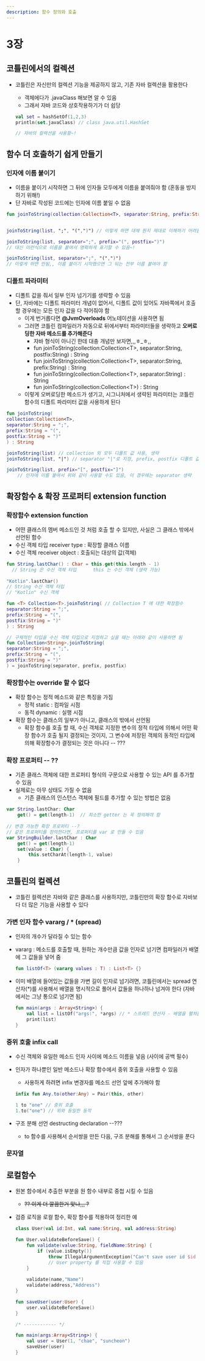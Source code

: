 ```yaml
---
description: 함수 정의와 호출
---
```


# 3장

## 코틀린에서의 컬렉션

* 코틀린은 자신만의 컬렉션 기능을 제공하지 않고, 기존 자바 컬렉션을 활용한다

  * 객체에다가 .javaClass 해보면 알 수 있음
  * 그래서 자바 코드와 상호작용하기가 더 쉽당

  ```kotlin
  val set = hashSetOf(1,2,3)
  println(set.javaClass) // class java.util.HashSet

  // 자바의 컬렉션을 사용함~!
  ```

## 함수 더 호출하기 쉽게 만들기

### 인자에 이름 붙이기

* 이름을 붙이기 시작하면 그 뒤에 인자들 모두에게 이름을 붙여줘야 함 \(혼동을 방지하기 위해!\)
* 단 자바로 작성된 코드에는 인자에 이름 붙일 수 없음

```kotlin
fun joinToString(collection:Collection<T>, separator:String, prefix:String, postfix:String) : String


joinToString(list, ";", "(",")") // 이렇게 하면 대체 뭔지 제대로 이해하기 어려움 

joinToString(list, separator=";", prefix="(", postfix=")") 
// 대신 이런식으로 이름을 붙여서 명확하게 표기할 수 있음~!

joinToString(list, separator=";", "(",")") 
// 이렇게 하면 안됨,, 이름 붙이기 시작했으면 그 뒤는 전부 이름 붙여야 함
```

### 디폴트 파라미터

* 디폴트 값을 줘서 일부 인자 넘기기를 생략할 수 있음
* 단, 자바에는 디폴트 파라미터 개념이 없어서, 디폴트 값이 있어도 자바쪽에서 호출할 경우에는 모든 인자 값을 다 적어줘야 함
  * 이게 번거롭다면 **@JvmOverloads** 어노테이션을 사용하면 됨
  * 그러면 코틀린 컴파일러가 자동으로 뒤에서부터 파라미터들을 생략하고 **오버로딩한 자바 메소드를 추가해준다**
    * 자바 형식이 아니긴 한데 대충 개념만 보자면,,,ㅎ\_ㅎ,,
    * fun joinToString\(collection:Collection&lt;T&gt;, separator:String, postfix:String\) : String
    * fun joinToString\(collection:Collection&lt;T&gt;, separator:String, prefix:String\) : String
    * fun joinToString\(collection:Collection&lt;T&gt;, separator:String\) : String
    * fun joinToString\(collection:Collection&lt;T&gt;\) : String
  * 이렇게 오버로딩한 메소드가 생기고, 시그니처에서 생략된 파라미터는 코틀린 함수의 디폴트 파라미터 값을 사용하게 된다

```kotlin
fun joinToString(
collection:Collection<T>, 
separator:String = ";", 
prefix:String = "(", 
postfix:String = ")"
) : String

joinToString(list) // collection 외 모두 디폴트 값 사용, 생략
joinToString(list, "|") // separator "|"로 지정, prefix, postfix 디폴트 값 사용, 생략

joinToString(list, prefix="[", postfix="]") 
    // 인자에 이름 붙여서 위와 같이 사용할 수도 있음, 이 경우에는 separator 생략
```



## 확장함수 & 확장 프로퍼티 extension function

### 확장함수 extension function 

* 어떤 클래스의 멤버 메소드인 것 처럼 호출 할 수 있지만, 사실은 그 클래스 밖에서 선언된 함수
* 수신 객체 타입 receiver type :  확장할 클래스 이름
* 수신 객체 receiver object : 호출되는 대상의 값\(객체\)

```kotlin
fun String.lastChar() : Char = this.get(this.length - 1)
  // String 은 수신 객체 타입      this 는 수신 객체 (생략 가능)
  
"Kotlin".lastChar()
// String 수신 객체 타입
// "Kotlin" 수신 객체
```

```kotlin
fun <T> Collection<T>.joinToString( // Collection T 에 대한 확장함수
separator:String = ";", 
prefix:String = "(", 
postfix:String = ")"
) : String

// 구체적인 타입을 수신 객체 타입으로 지정하고 싶을 때는 아래와 같이 사용하면 됨
fun Collection<String>.joinToString(
separator:String = ";", 
prefix:String = "(", 
postfix:String = ")"
) = joinToString(separator, prefix, postfix)
```

### 

### 확장함수는 override 할 수 없다

* 확장 함수는 정적 메소드와 같은 특징을 가짐
  * 정적 static : 컴파일 시점
  * 동적 dynamic : 실행 시점
* 확장 함수는 클래스의 일부가 아니고, 클래스의 밖에서 선언됨
  * 확장 함수를 호출 할 때, 수신 객체로 지정한 변수의 정적 타입에 의해서 어떤 확장 함수가 호출 될지 결정되는 것이지, 그 변수에 저장된 객체의 동적인 타입에 의해 확장함수가 결정되는 것은 아니다 -- ???



### 확장 프로퍼티 -- ??

* 기존 클래스 객체에 대한 프로퍼티 형식의 구문으로 사용할 수 있는 API 를 추가할 수 있음
* 실제로는 아무 상태도 가질 수 없음
  * 기존 클래스의 인스턴스 객체에 필드를 추가할 수 있는 방법은 없음

```kotlin
var String.lastChar: Char
    get() = get(length-1)  // 최소한 getter 는 꼭 정의해야 함
    
// 변경 가능한 확장 프로퍼티 --?
// 같은 프로퍼티를 정의한다면, 프로퍼티를 var 로 만들 수 있음
var StringBuilder.lastChar : Char
    get() = get(length-1)
    set(value : Char) {
        this.setCharAt(length-1, value)
    }
```

## 코틀린의 컬렉션

* 코틀린 컬렉션은 자바와 같은 클래스를 사용하지만, 코틀린만의 확장 함수로 자바보다 더 많은 기능을 사용할 수 있다

### 가변 인자 함수 vararg / \* \(spread\)

* 인자의 개수가 달라질 수 있는 함수
* vararg : 메소드를 호출할 때, 원하는 개수만큼 값을 인자로 넘기면 컴파일러가 배열에 그 값들을 넣어 줌

  ```kotlin
  fun listOf<T> (vararg values : T) : List<T> {}
  ```

* 이미 배열에 들어있는 값들을 가변 길이 인자로 넘기려면, 코틀린에서는 spread 연산자\(\*\)를 사용해서 배열을 명시적으로 풀어서 값들을 하나하나 넘겨야 한다 \(자바에서는 그냥 통으로 넘기면 됨\)

  ```kotlin
  fun main(args : Array<String>) {
      val list = listOf("args:", *args) // * 스프레드 연산자 - 배열을 펼쳐줌
      print(list)
  }
  ```

### 중위 호출 infix call

* 수신 객체와 유일한 메소드 인자 사이에 메소드 이름을 넣음 \(사이에 공백 필수\)
* 인자가 하나뿐인 일반 메소드나 확장 함수에서 중위 호출을 사용할 수 있음

  * 사용하게 하려면 infix 변경자를 메소드 선언 앞에 추가해야 함

  ```kotlin
  infix fun Any.to(other:Any) = Pair(this, other)

  1 to "one" // 중위 호출
  1.to("one") // 위와 동일한 동작
  ```

* 구조 분해 선언 destructing declaration --???
  * to 함수를 사용해서 순서쌍을 만든 다음, 구조 분해를 통해서 그 순서쌍을 푼다 

### 문자열

## 로컬함수

* 원본 함수에서 추출한 부분을 원 함수 내부로 중첩 시킬 수 있음
  * ~~?? 이게 더 깔끔한거 맞나,,, ?~~
* 검증 로직을 로컬 함수, 확장 함수를 적용하여 정리한 예

  ```kotlin
  class User(val id:Int, val name:String, val address:String)

  fun User.validateBeforeSave() {
      fun validate(value:String, fieldName:String) {
          if (value.isEmpty()) 
              throw IllegalArgumentException("Can't save user id $id : '$fieldName' field is Empty")
              // User property 를 직접 사용할 수 있음
      }
    
      validate(name,"Name")
      validate(address,"Address")
  }

  fun saveUser(user:User) {
      user.validateBeforeSave()
  }

  /* ------------ */

  fun main(args:Array<String>) {
      val user = User(1, "chae", "suncheon")
      saveUser(user)
  }
  ```



